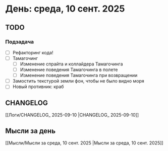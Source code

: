 # День: среда, 10 сент. 2025

## TODO

### Подзадача
- [ ] Рефакторинг кода!
- [ ] Тамагочинг
	- [ ] Изменение спрайта и коллайдера Тамагочинга
	- [ ] Изменение поведения Тамагочинга в полете
	- [ ] Изменение поведения Тамагочинга при возвращении
- [ ] Замостить текстурой земли фон, чтобы не было видно моря
- [ ] Новый противник: краб

## CHANGELOG

[[Логи/CHANGELOG_ 2025-09-10 |CHANGELOG_ 2025-09-10]]

## Мысли за день

[[Мысли/Мысли за среда, 10 сент. 2025 |Мысли за среда, 10 сент. 2025]]
